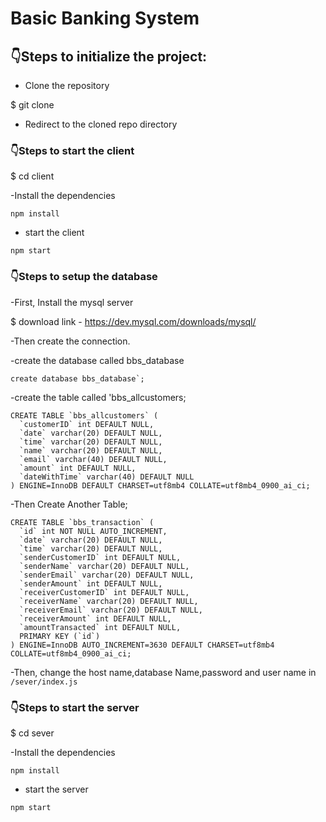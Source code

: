 # Basic Banking System

## :point_down:Steps to initialize the project:

- Clone the repository

$ git clone 

- Redirect to the cloned repo directory

### :point_down:Steps to start the client

$ cd client

-Install the dependencies

`npm install`

- start the client

`npm start`

### :point_down:Steps to setup the database

-First, Install the mysql server

$ download link - https://dev.mysql.com/downloads/mysql/

-Then create the connection.

-create the database called bbs_database
```
create database bbs_database`;
```

-create the table called 'bbs_allcustomers;
```
CREATE TABLE `bbs_allcustomers` (
  `customerID` int DEFAULT NULL,
  `date` varchar(20) DEFAULT NULL,
  `time` varchar(20) DEFAULT NULL,
  `name` varchar(20) DEFAULT NULL,
  `email` varchar(40) DEFAULT NULL,
  `amount` int DEFAULT NULL,
  `dateWithTime` varchar(40) DEFAULT NULL
) ENGINE=InnoDB DEFAULT CHARSET=utf8mb4 COLLATE=utf8mb4_0900_ai_ci;
```

-Then Create Another Table;
```
CREATE TABLE `bbs_transaction` (
  `id` int NOT NULL AUTO_INCREMENT,
  `date` varchar(20) DEFAULT NULL,
  `time` varchar(20) DEFAULT NULL,
  `senderCustomerID` int DEFAULT NULL,
  `senderName` varchar(20) DEFAULT NULL,
  `senderEmail` varchar(20) DEFAULT NULL,
  `senderAmount` int DEFAULT NULL,
  `receiverCustomerID` int DEFAULT NULL,
  `receiverName` varchar(20) DEFAULT NULL,
  `receiverEmail` varchar(20) DEFAULT NULL,
  `receiverAmount` int DEFAULT NULL,
  `amountTransacted` int DEFAULT NULL,
  PRIMARY KEY (`id`)
) ENGINE=InnoDB AUTO_INCREMENT=3630 DEFAULT CHARSET=utf8mb4 COLLATE=utf8mb4_0900_ai_ci;
```

-Then, change the host name,database Name,password  and user name in `/sever/index.js` 


### :point_down:Steps to start the server 

$ cd sever

-Install the dependencies

`npm install`

- start the server

`npm start`
